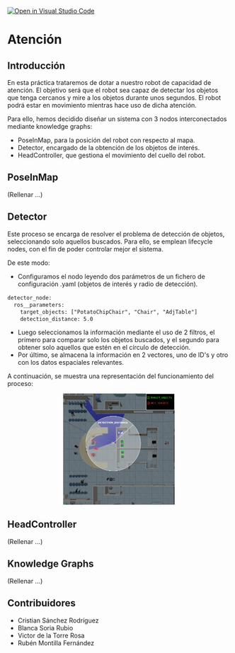 [![Open in Visual Studio Code](https://classroom.github.com/assets/open-in-vscode-c66648af7eb3fe8bc4f294546bfd86ef473780cde1dea487d3c4ff354943c9ae.svg)](https://classroom.github.com/online_ide?assignment_repo_id=7776059&assignment_repo_type=AssignmentRepo)
# Atención
## Introducción
En esta práctica trataremos de dotar a nuestro robot de capacidad de atención. El objetivo será que el robot sea capaz de detectar los objetos que tenga cercanos y mire a los objetos durante unos segundos. El robot podrá estar en movimiento mientras hace uso de dicha atención.

Para ello, hemos decidido diseñar un sistema con 3 nodos interconectados mediante knowledge graphs:
- PoseInMap, para la posición del robot con respecto al mapa.
- Detector, encargado de la obtención de los objetos de interés.
- HeadController, que gestiona el movimiento del cuello del robot.

## PoseInMap
(Rellenar ...)

## Detector
Este proceso se encarga de resolver el problema de detección de objetos, seleccionando solo aquellos buscados. Para ello, se emplean lifecycle nodes, con el fin de poder controlar mejor el sistema.

De este modo:
- Configuramos el nodo leyendo dos parámetros de un fichero de configuración .yaml (objetos de interés y radio de detección).

```
detector_node:
  ros__parameters:
    target_objects: ["PotatoChipChair", "Chair", "AdjTable"]
    detection_distance: 5.0
```

- Luego seleccionamos la información mediante el uso de 2 filtros, el primero para comparar solo los objetos buscados, y el segundo para obtener solo aquellos que estén en el círculo de detección.
- Por último, se almacena la información en 2 vectores, uno de ID's y otro con los datos espaciales relevantes.

A continuación, se muestra una representación del funcionamiento del proceso:

<p align="center">
<img src="https://github.com/Docencia-fmrico/attention-cavros/blob/readme/media/detection.png?raw=true" width=50% height=50% />
</p>

## HeadController
(Rellenar ...)

## Knowledge Graphs
(Rellenar ...)

## Contribuidores
* Cristian Sánchez Rodríguez
* Blanca Soria Rubio
* Victor de la Torre Rosa
* Rubén Montilla Fernández
